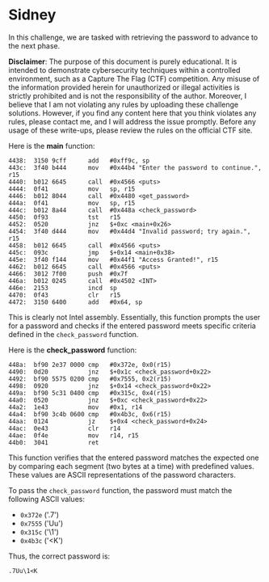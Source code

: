 # Sidney
In this challenge, we are tasked with retrieving the password to advance to the next phase.

**Disclaimer**: The purpose of this document is purely educational. It is intended to demonstrate cybersecurity techniques within a controlled environment, such as a Capture The Flag (CTF) competition. Any misuse of the information provided herein for unauthorized or illegal activities is strictly prohibited and is not the responsibility of the author. Moreover, I believe that I am not violating any rules by uploading these challenge solutions. However, if you find any content here that you think violates any rules, please contact me, and I will address the issue promptly. Before any usage of these write-ups, please review the rules on the official CTF site.

Here is the **main** function:

```assembly
4438:  3150 9cff      add	#0xff9c, sp
443c:  3f40 b444      mov	#0x44b4 "Enter the password to continue.", r15
4440:  b012 6645      call	#0x4566 <puts>
4444:  0f41           mov	sp, r15
4446:  b012 8044      call	#0x4480 <get_password>
444a:  0f41           mov	sp, r15
444c:  b012 8a44      call	#0x448a <check_password>
4450:  0f93           tst	r15
4452:  0520           jnz	$+0xc <main+0x26>
4454:  3f40 d444      mov	#0x44d4 "Invalid password; try again.", r15
4458:  b012 6645      call	#0x4566 <puts>
445c:  093c           jmp	$+0x14 <main+0x38>
445e:  3f40 f144      mov	#0x44f1 "Access Granted!", r15
4462:  b012 6645      call	#0x4566 <puts>
4466:  3012 7f00      push	#0x7f
446a:  b012 0245      call	#0x4502 <INT>
446e:  2153           incd	sp
4470:  0f43           clr	r15
4472:  3150 6400      add	#0x64, sp
```

This is clearly not Intel assembly. Essentially, this function prompts the user for a password and checks if the entered password meets specific criteria defined in the `check_password` function.

Here is the **check_password** function:

```assembly
448a:  bf90 2e37 0000 cmp	#0x372e, 0x0(r15)
4490:  0d20           jnz	$+0x1c <check_password+0x22>
4492:  bf90 5575 0200 cmp	#0x7555, 0x2(r15)
4498:  0920           jnz	$+0x14 <check_password+0x22>
449a:  bf90 5c31 0400 cmp	#0x315c, 0x4(r15)
44a0:  0520           jnz	$+0xc <check_password+0x22>
44a2:  1e43           mov	#0x1, r14
44a4:  bf90 3c4b 0600 cmp	#0x4b3c, 0x6(r15)
44aa:  0124           jz	$+0x4 <check_password+0x24>
44ac:  0e43           clr	r14
44ae:  0f4e           mov	r14, r15
44b0:  3041           ret
```

This function verifies that the entered password matches the expected one by comparing each segment (two bytes at a time) with predefined values. These values are ASCII representations of the password characters.

To pass the `check_password` function, the password must match the following ASCII values:
- `0x372e` ('.7')
- `0x7555` ('Uu')
- `0x315c` ('\1')
- `0x4b3c` ('<K')

Thus, the correct password is:
```
.7Uu\1<K
```
